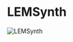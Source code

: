 # LEMSynth

![LEMSynth](https://user-images.githubusercontent.com/93431189/232762688-44d103b3-f78e-401f-a2c8-37f0e1be401b.png)
